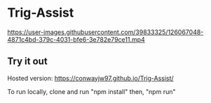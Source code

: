 # Trig-Assist

https://user-images.githubusercontent.com/39833325/126067048-4871c4bd-379c-4031-bfe6-3e782e79ce11.mp4

## Try it out

Hosted version: https://conwayjw97.github.io/Trig-Assist/

To run locally, 
clone and 
run "npm install"
then, "npm run"
